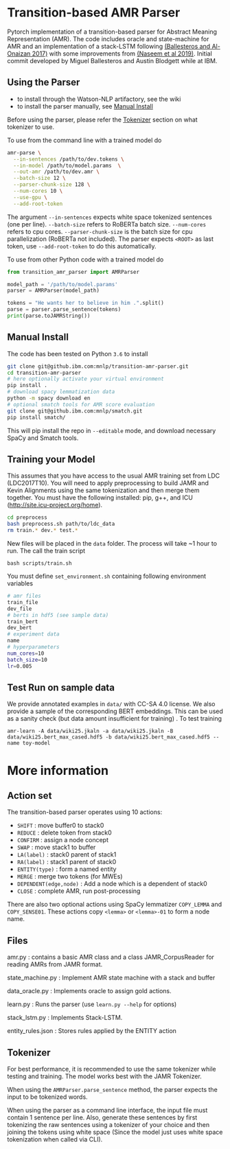 Transition-based AMR Parser
============================

Pytorch implementation of a transition-based parser for Abstract Meaning Representation (AMR). The code includes oracle and state-machine for AMR and an implementation of a stack-LSTM following [(Ballesteros and Al-Onaizan 2017)](https://arxiv.org/abs/1707.07755v1) with some improvements from [(Naseem et al 2019)](https://arxiv.org/abs/1905.13370). Initial commit developed by Miguel Ballesteros and Austin Blodgett while at IBM.

## Using the Parser

- to install through the Watson-NLP artifactory, see the wiki
- to install the parser manually, see [Manual Install](#manual-install)

Before using the parser, please refer the [Tokenizer](#tokenizer) section on what tokenizer to use.

To use from the command line with a trained model do

```bash
amr-parse \
  --in-sentences /path/to/dev.tokens \
  --in-model /path/to/model.params  \
  --out-amr /path/to/dev.amr \
  --batch-size 12 \
  --parser-chunk-size 128 \
  --num-cores 10 \
  --use-gpu \
  --add-root-token  
```

The argument `--in-sentences` expects white space tokenized sentences (one per line). `--batch-size` refers to RoBERTa batch size. `--num-cores` refers to cpu cores. `--parser-chunk-size` is the batch size for cpu parallelization (RoBERTa not included). The parser expects `<ROOT>` as last token, use `--add-root-token` to do this automatically.

To use from other Python code with a trained model do

```python
from transition_amr_parser import AMRParser

model_path = '/path/to/model.params'
parser = AMRParser(model_path)

tokens = "He wants her to believe in him .".split()
parse = parser.parse_sentence(tokens)
print(parse.toJAMRString())
```

## Manual Install

The code has been tested on Python `3.6` to install

```bash
git clone git@github.ibm.com:mnlp/transition-amr-parser.git
cd transition-amr-parser
# here optionally activate your virtual environment
pip install .
# download spacy lemmatization data
python -m spacy download en
# optional smatch tools for AMR score evaluation
git clone git@github.ibm.com:mnlp/smatch.git
pip install smatch/
```

This will pip install the repo in `--editable` mode, and download necessary
SpaCy and Smatch tools.

## Training your Model

This assumes that you have access to the usual AMR training set from LDC
(LDC2017T10). You will need to apply preprocessing to build JAMR and Kevin
Alignments using the same tokenization and then merge them together. You must
have the following installed: pip, g++, and ICU
(http://site.icu-project.org/home).
```bash
cd preprocess
bash preprocess.sh path/to/ldc_data
rm train.* dev.* test.*
```
New files will be placed in the `data` folder. The process will take ~1 hour to run. The call the train script

```
bash scripts/train.sh 
```

You must define `set_environment.sh` containing following environment variables

```bash
# amr files
train_file 
dev_file 
# berts in hdf5 (see sample data)
train_bert  
dev_bert 
# experiment data
name 
# hyperparameters
num_cores=10
batch_size=10 
lr=0.005 
```

## Test Run on sample data

We provide annotated examples in `data/` with CC-SA 4.0 license. We also
provide a sample of the corresponding BERT embeddings. This can be used as a
sanity check (but data amount insufficient for training) . To test training
```
amr-learn -A data/wiki25.jkaln -a data/wiki25.jkaln -B data/wiki25.bert_max_cased.hdf5 -b data/wiki25.bert_max_cased.hdf5 --name toy-model
```

# More information

## Action set

The transition-based parser operates using 10 actions:

  - `SHIFT` : move buffer0 to stack0
  - `REDUCE` : delete token from stack0
  - `CONFIRM` : assign a node concept
  - `SWAP` : move stack1 to buffer
  - `LA(label)` : stack0 parent of stack1
  - `RA(label)` : stack1 parent of stack0
  - `ENTITY(type)` : form a named entity
  - `MERGE` : merge two tokens (for MWEs)
  - `DEPENDENT(edge,node)` : Add a node which is a dependent of stack0
  - `CLOSE` : complete AMR, run post-processing

There are also two optional actions using SpaCy lemmatizer `COPY_LEMMA` and
`COPY_SENSE01`. These actions copy `<lemma>` or `<lemma>-01` to form a node
name.
  
## Files

amr.py : contains a basic AMR class and a class JAMR_CorpusReader for reading AMRs from JAMR format.
  
state_machine.py : Implement AMR state machine with a stack and buffer 

data_oracle.py : Implements oracle to assign gold actions.

learn.py : Runs the parser (use `learn.py --help` for options)

stack_lstm.py : Implements Stack-LSTM. 

entity_rules.json : Stores rules applied by the ENTITY action 

## Tokenizer

For best performance, it is recommended to use the same tokenizer while testing and training. The model works best with the JAMR Tokenizer. 

When using the `AMRParser.parse_sentence` method, the parser expects the input to be tokenized words.

When using the parser as a command line interface, the input file must contain 1 sentence per line. Also, generate these sentences by first tokenizing the raw sentences using a tokenizer of your choice and then joining the tokens using white space (Since the model just uses white space tokenization when called via CLI).
